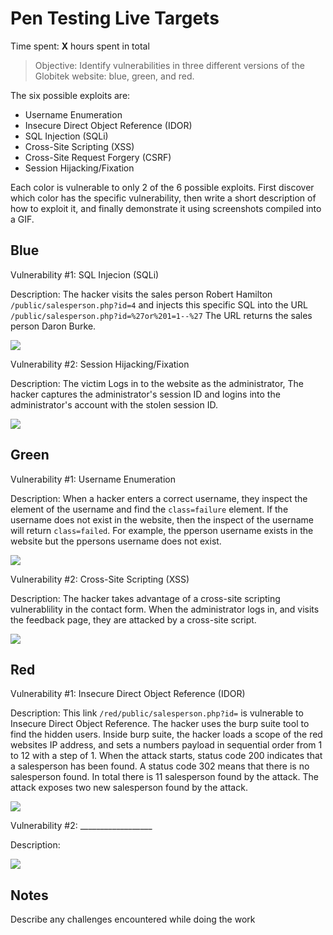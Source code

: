 # Pen Testing Live Targets

Time spent: **X** hours spent in total

> Objective: Identify vulnerabilities in three different versions of the Globitek website: blue, green, and red.

The six possible exploits are:

* Username Enumeration
* Insecure Direct Object Reference (IDOR)
* SQL Injection (SQLi)
* Cross-Site Scripting (XSS)
* Cross-Site Request Forgery (CSRF)
* Session Hijacking/Fixation

Each color is vulnerable to only 2 of the 6 possible exploits. First discover which color has the specific vulnerability, then write a short description of how to exploit it, and finally demonstrate it using screenshots compiled into a GIF.

## Blue

Vulnerability #1: SQL Injecion (SQLi)

Description: The hacker visits the sales person 
Robert Hamilton ```/public/salesperson.php?id=4``` and injects this specific SQL into the URL
```/public/salesperson.php?id=%27or%201=1--%27``` The URL returns the sales person Daron Burke.

<img src="./blueexploit1.gif">

Vulnerability #2: Session Hijacking/Fixation

Description: The victim Logs in to the website as the administrator, The hacker captures the administrator's session ID and logins into the administrator's account with the stolen session ID.

<img src="./blueexploit2.gif">


## Green

Vulnerability #1: Username Enumeration

Description:
When a hacker enters a correct username, they inspect the element of the username and find the ```class=failure``` element. If the username does not exist in the website, then the inspect of the username will return ```class=failed```. For example, the pperson username exists in the website but the ppersons username does not exist.

<img src="./greenexploit1.gif">

Vulnerability #2: Cross-Site Scripting (XSS)

Description:
The hacker takes advantage of a cross-site scripting vulnerablility in the contact form.
When the administrator logs in, and visits the feedback page, they are attacked by a cross-site script.

<img src="./greenexploit2.gif">

## Red

Vulnerability #1: Insecure Direct Object Reference (IDOR)

Description:
This link ```/red/public/salesperson.php?id=``` is vulnerable to Insecure Direct Object Reference.
The hacker uses the burp suite tool to find the hidden users. Inside burp suite, the hacker loads a scope of the red websites IP address, and sets a numbers payload in sequential order from 1 to 12 with a step of 1. When the attack starts, status code 200 indicates that a salesperson has been found. A status code 302 means that there is no salesperson found. In total there is 11 salesperson found by the attack. The attack exposes two new salesperson found by the attack.

<img src="./redexploit1.gif">

Vulnerability #2: __________________

Description:

<img src="red-vuln2.gif">


## Notes

Describe any challenges encountered while doing the work

